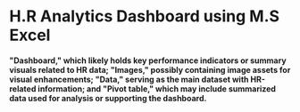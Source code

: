 # H.R Analytics Dashboard using M.S Excel
####  "Dashboard," which likely holds key performance indicators or summary visuals related to HR data; "Images," possibly containing image assets for visual enhancements; "Data," serving as the main dataset with HR-related information; and "Pivot table," which may include summarized data used for analysis or supporting the dashboard.